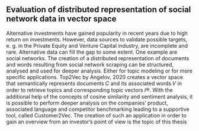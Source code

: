 ## Evaluation of distributed representation of social network data in vector space

Alternative investments have gained popularity in recent years due to high return on investments. However, data sources to validate possible targets, e. g. in the Private Equity and Venture
Capital industry, are incomplete and rare. Alternative data can fill the gap to some extent. One
example are social networks. The creation of a distributed representation of documents and
words resulting from social network scraping can be structured, analysed and used for deeper
analysis. Either for topic modeling or for more specific applications. Top2Vec by Angelov, 2020
creates a vector space that semantically represents documents 𝐶 and its associated words 𝑉
in order to retrieve topics and corresponding topic vectors 𝑡®. With the additional help of the
concepts of cosine similarity and sentiment analysis, it is possible to perform deeper analysis
on the companies’ product, associated language and competitor benchmarking leading to a
supportive tool, called Customer2Vec. The creation of such an application in order to gain an
overview from an investor’s point of view is the topic of this thesis
